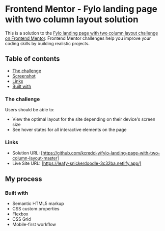 # Frontend Mentor - Fylo landing page with two column layout solution

This is a solution to the [Fylo landing page with two column layout challenge on Frontend Mentor](https://www.frontendmentor.io/challenges/fylo-landing-page-with-two-column-layout-5ca5ef041e82137ec91a50f5). Frontend Mentor challenges help you improve your coding skills by building realistic projects.

## Table of contents

- [The challenge](#the-challenge)
- [Screenshot](#screenshot)
- [Links](#links)
- [Built with](#built-with)

### The challenge

Users should be able to:

- View the optimal layout for the site depending on their device's screen size
- See hover states for all interactive elements on the page

### Links

- Solution URL: [https://github.com/kcredd-y/fylo-landing-page-with-two-column-layout-master]
- Live Site URL: [https://leafy-snickerdoodle-3c32ba.netlify.app/]

## My process

### Built with

- Semantic HTML5 markup
- CSS custom properties
- Flexbox
- CSS Grid
- Mobile-first workflow
